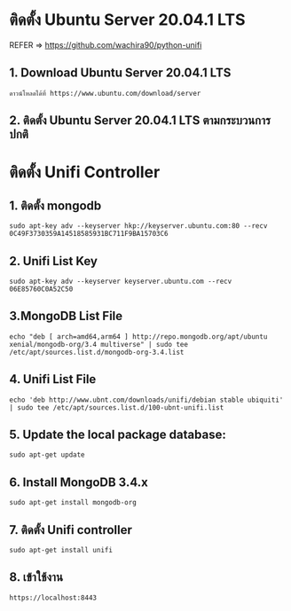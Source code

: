# ติดตั้ง Ubuntu Server 20.04.1 LTS

REFER =>  https://github.com/wachira90/python-unifi

## 1. Download Ubuntu Server 20.04.1 LTS

````
ดาวน์โหลดได้ที่ https://www.ubuntu.com/download/server
````

## 2. ติดตั้ง Ubuntu Server 20.04.1 LTS ตามกระบวนการปกติ



# ติดตั้ง Unifi Controller 

##  1. ติดตั้ง mongodb

````
sudo apt-key adv --keyserver hkp://keyserver.ubuntu.com:80 --recv 0C49F3730359A14518585931BC711F9BA15703C6
````

## 2. Unifi List Key

````
sudo apt-key adv --keyserver keyserver.ubuntu.com --recv 06E85760C0A52C50
````

## 3.MongoDB List File
````
echo "deb [ arch=amd64,arm64 ] http://repo.mongodb.org/apt/ubuntu xenial/mongodb-org/3.4 multiverse" | sudo tee /etc/apt/sources.list.d/mongodb-org-3.4.list
````

## 4. Unifi List File

````
echo 'deb http://www.ubnt.com/downloads/unifi/debian stable ubiquiti' | sudo tee /etc/apt/sources.list.d/100-ubnt-unifi.list
````

## 5. Update the local package database:

````
sudo apt-get update
````

## 6. Install MongoDB 3.4.x

````
sudo apt-get install mongodb-org
````

## 7. ติดตั้ง Unifi controller

````
sudo apt-get install unifi
````

## 8. เข้าใช้งาน
````
https://localhost:8443
````
